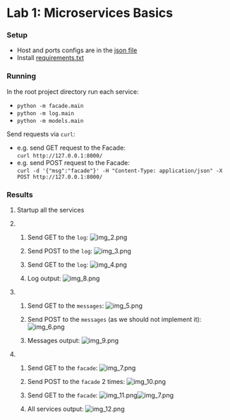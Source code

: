 # Lab 1: Microservices Basics


### Setup

- Host and ports configs are in the [json file](services_config.json)
- Install [requirements.txt](requirements.txt)


### Running

In the root project directory run each service:
- `python -m facade.main`
- `python -m log.main`
- `python -m models.main`

Send requests via `curl`:
- e.g. send GET request to the Facade:  
    `curl http://127.0.0.1:8000/`
- e.g. send POST request to the Facade:  
    `curl -d '{"msg":"facade"}' -H "Content-Type: application/json" -X POST http://127.0.0.1:8000/`


### Results

1. Startup all the services

2. 
   1. Send GET to the `log`:
   ![img_2.png](img_2.png)

   2. Send POST to the `log`:
   ![img_3.png](img_3.png)

   3. Send GET to the `log`:
   ![img_4.png](img_4.png)

   4. Log output:
   ![img_8.png](img_8.png)

3. 
   1. Send GET to the `messages`:
   ![img_5.png](img_5.png)

   2. Send POST to the `messages` (as we should not implement it):
   ![img_6.png](img_6.png)

   3. Messages output:
   ![img_9.png](img_9.png)

4. 
   1. Send GET to the `facade`:
   ![img_7.png](img_7.png)

   2. Send POST to the `facade` 2 times:
   ![img_10.png](img_10.png)

   3. Send GET to the `facade`:
   ![img_11.png](img_11.png)![img_7.png](img_7.png)
   
   4. All services output:
   ![img_12.png](img_12.png)